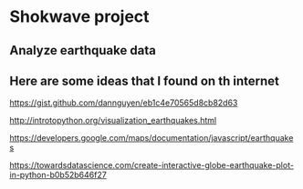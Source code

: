 # Shokwave project

## Analyze earthquake data 


## Here are some ideas that I found on th internet 


https://gist.github.com/dannguyen/eb1c4e70565d8cb82d63

http://introtopython.org/visualization_earthquakes.html

https://developers.google.com/maps/documentation/javascript/earthquakes

https://towardsdatascience.com/create-interactive-globe-earthquake-plot-in-python-b0b52b646f27



